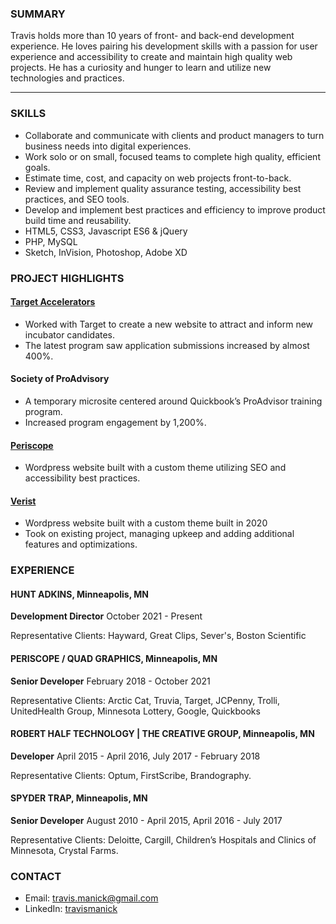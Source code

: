 ### SUMMARY
Travis holds more than 10 years of front- and back-end development experience. He loves pairing his development skills with a passion for user experience and accessibility to create and maintain high quality web projects. He has a curiosity and hunger to learn and utilize new technologies and practices.

---

### SKILLS
- Collaborate and communicate with clients and product managers to turn business needs into digital experiences.
- Work solo or on small, focused teams to complete high quality, efficient goals.
- Estimate time, cost, and capacity on web projects front-to-back.
- Review and implement quality assurance testing, accessibility best practices, and SEO tools.
- Develop and implement best practices and efficiency to improve product build time and reusability.
- HTML5, CSS3, Javascript ES6 & jQuery
- PHP, MySQL
- Sketch, InVision, Photoshop, Adobe XD

### PROJECT HIGHLIGHTS
#### [Target Accelerators](https://targetaccelerators.com/)
- Worked with Target to create a new website to attract and inform new incubator candidates.
- The latest program saw application submissions increased by almost 400%.

#### Society of ProAdvisory
- A temporary microsite centered around Quickbook’s ProAdvisor training program.
- Increased program engagement by 1,200%.

#### [Periscope](https://www.periscope.com/)
- Wordpress website built with a custom theme utilizing SEO and accessibility best practices.

#### [Verist](http://www.shopverist.com/)
- Wordpress website built with a custom theme built in 2020
- Took on existing project, managing upkeep and adding additional features and optimizations.

### EXPERIENCE
#### HUNT ADKINS, Minneapolis, MN
**Development Director** October 2021 - Present

Representative Clients: Hayward, Great Clips, Sever's, Boston Scientific

#### PERISCOPE / QUAD GRAPHICS, Minneapolis, MN
**Senior Developer** February 2018 - October 2021

Representative Clients: Arctic Cat, Truvia, Target, JCPenny, Trolli, UnitedHealth Group, Minnesota Lottery, Google, Quickbooks

#### ROBERT HALF TECHNOLOGY | THE CREATIVE GROUP, Minneapolis, MN 
**Developer** April 2015 - April 2016, July 2017 - February 2018

Representative Clients: Optum, FirstScribe, Brandography.

#### SPYDER TRAP, Minneapolis, MN 
**Senior Developer** August 2010 - April 2015, April 2016 - July 2017

Representative Clients: Deloitte, Cargill, Children’s Hospitals and Clinics of Minnesota, Crystal Farms.

### CONTACT
- Email: [travis.manick@gmail.com](mailto:travis.manick@gmail.com)
- LinkedIn: [travismanick](https://www.linkedin.com/in/travismanick/)
